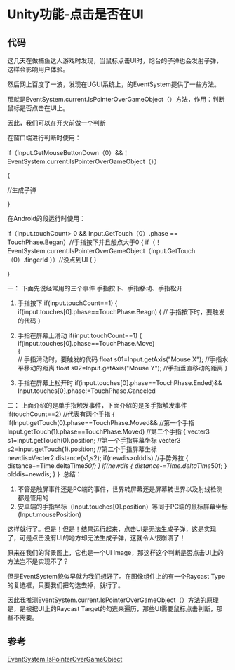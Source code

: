 # Unity功能-点击是否在UI

## 代码

这几天在做捕鱼达人游戏时发现，当鼠标点击UI时，炮台的子弹也会发射子弹，这样会影响用户体验。

然后网上百度了一波，发现在UGUI系统上，的EventSystem提供了一些方法。

那就是EventSystem.current.IsPointerOverGameObject（）方法，作用：判断鼠标是否点击在UI上。

因此，我们可以在开火前做一个判断

在窗口端进行判断时使用：

if（Input.GetMouseButtonDown（0）&&！EventSystem.current.IsPointerOverGameObject（））

{

//生成子弹

}

在Android的段运行时使用：

if（Input.touchCount> 0 && Input.GetTouch（0）.phase == TouchPhase.Began）//手指按下并且触点大于0
 {
     if（！EventSystem.current.IsPointerOverGameObject（Input.GetTouch（0）.fingerId ））//没点到UI
        {
         }

}

 

一： 下面先说经常用的三个事件  手指按下、手指移动、手指松开
1.  手指按下
if(input.touchCount==1)
{
   if(input.touches[0].phase==TouchPhase.Beagn)
   {
          // 手指按下时，要触发的代码
   }

2.  手指在屏幕上滑动
if(input.touchCount==1)
{  
     if(input.touches[0].phase==TouchPhase.Move)  
     {         
           // 手指滑动时，要触发的代码 
          float s01=Input.getAxis("Mouse X");    //手指水平移动的距离
          float s02=Input.getAxis("Mouse Y");    //手指垂直移动的距离
     }​​​​​​​

3.  手指在屏幕上松开时
​   if(input.touches[0].phase==TouchPhase.Ended)&&                        Input.touches[0].phase!=TouchPhase.Canceled  ​​

二： 上面介绍的是单手指触发事件，下面介绍的是多手指触发事件
if(touchCount==2)   //代表有两个手指
{
   if(Input.getTouch(0).phase==TouchPhase.Moved&&    //第一个手指                  Input.getTouch(1).phase==TouchPhase.Moved)            //第二个手指
    {
          vecter3 s1=input.getTouch(0).position;         //第一个手指屏幕坐标
          vecter3 s2=input.getTouch(1).position;         //第二个手指屏幕坐标
          newdis=Vecter2.distance(s1,s2);
          if(newdis>olddis)             //手势外拉
          { 
                distance+=Time.deltaTime*50f;
          }
          if(newdis
          {
                distance-=Time.deltaTime*50f;
          }
         olddis=newdis;
    }
}
​​​​​​​​​​​​​​
总结：
1.  不管是触屏事件还是PC端的事件，世界转屏幕还是屏幕转世界以及射线检测都是管用的
2.  安卓端的手指坐标（Input.touches[0].position）等同于PC端的鼠标屏幕坐标
(Input.mousePosition)

这样就行了。但是！但是！结果运行起来，点击UI是无法生成子弹，这是实现了，可是点击没有UI的地方却无法生成子弹，这就令人很崩溃了！

原来在我们的背景图上，它也是一个UI Image，那这样这个判断是否点击UI上的方法岂不是实现不了？

但是EventSystem貌似早就为我们想好了。在图像组件上的有一个Raycast Type的复选框，只要我们把勾选去掉，就行了。

因此我推测EventSystem.current.IsPointerOverGameObject（）方法的原理是，是根据UI上的Raycast Target的勾选来遍历，那些UI需要鼠标点击判断，那些不需要。

## 参考

[EventSystem.IsPointerOverGameObject](<https://docs.unity.cn/cn/2018.2/ScriptReference/EventSystems.EventSystem.IsPointerOverGameObject.html>)
